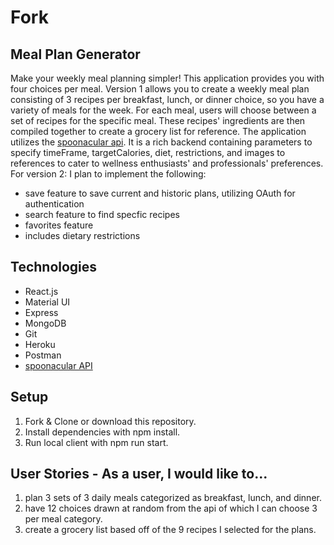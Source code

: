 # Fork

## Meal Plan Generator
Make your weekly meal planning simpler! This application provides you with four choices per meal. Version 1 allows you to create a weekly meal plan consisting of 3 recipes per breakfast, lunch, or dinner choice, so you have a variety of meals for the week. For each meal, users will choose between a set of recipes for the specific meal. These recipes' ingredients are then compiled together to create a grocery list for reference. The application utilizes the [spoonacular api](https://spoonacular.com/food-api). It is a rich backend containing parameters to specify timeFrame, targetCalories, diet, restrictions, and images to references to cater to wellness enthusiasts' and professionals' preferences.
For version 2: I plan to implement the following:
  - save feature to save current and historic plans, utilizing OAuth for authentication
  - search feature to find specfic recipes
  - favorites feature
  - includes dietary restrictions

## Technologies
  - React.js
  - Material UI
  - Express
  - MongoDB
  - Git
  - Heroku
  - Postman
  - [spoonacular API](https://spoonacular.com/food-api)

## Setup
  1. Fork & Clone or download this repository.
  2. Install dependencies with npm install.
  3. Run local client with npm run start.

## User Stories - As a user, I would like to...
  1. plan 3 sets of 3 daily meals categorized as breakfast, lunch, and dinner.
  2. have 12 choices drawn at random from the api of which I can choose 3 per meal category.
  3. create a grocery list based off of the 9 recipes I selected for the plans.
